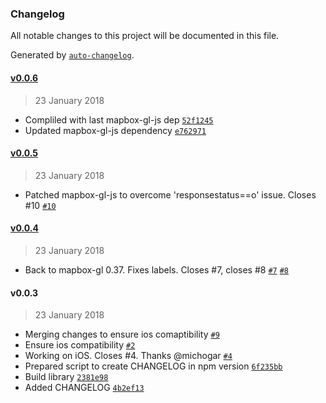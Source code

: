 ### Changelog
All notable changes to this project will be documented in this file.

Generated by [`auto-changelog`](https://github.com/CookPete/auto-changelog).

#### [v0.0.6](https://github.com/oscarfonts/mapbox-gl-cordova-mbtiles/compare/v0.0.5...v0.0.6)
> 23 January 2018
- Compliled with last mapbox-gl-js dep [`52f1245`](https://github.com/oscarfonts/mapbox-gl-cordova-mbtiles/commit/52f1245cf62b5228f2e7c20f08788e43a5b73023)
- Updated mapbox-gl-js dependency [`e762971`](https://github.com/oscarfonts/mapbox-gl-cordova-mbtiles/commit/e762971da351d3b672628084185df8733d450a39)

#### [v0.0.5](https://github.com/oscarfonts/mapbox-gl-cordova-mbtiles/compare/v0.0.4...v0.0.5)
> 23 January 2018
- Patched mapbox-gl-js to overcome &#x27;responsestatus&#x3D;&#x3D;o&#x27; issue. Closes #10 [`#10`](https://github.com/oscarfonts/mapbox-gl-cordova-mbtiles/issues/10)

#### [v0.0.4](https://github.com/oscarfonts/mapbox-gl-cordova-mbtiles/compare/v0.0.3...v0.0.4)
> 23 January 2018
- Back to mapbox-gl 0.37. Fixes labels. Closes #7, closes #8 [`#7`](https://github.com/oscarfonts/mapbox-gl-cordova-mbtiles/issues/7) [`#8`](https://github.com/oscarfonts/mapbox-gl-cordova-mbtiles/issues/8)

#### v0.0.3
> 23 January 2018
- Merging changes to ensure ios comaptibility [`#9`](https://github.com/oscarfonts/mapbox-gl-cordova-mbtiles/pull/9)
- Ensure ios compatibility [`#2`](https://github.com/oscarfonts/mapbox-gl-cordova-mbtiles/pull/2)
- Working on iOS. Closes #4. Thanks @michogar [`#4`](https://github.com/oscarfonts/mapbox-gl-cordova-mbtiles/issues/4)
- Prepared script to create CHANGELOG in npm version [`6f235bb`](https://github.com/oscarfonts/mapbox-gl-cordova-mbtiles/commit/6f235bb62605d26d31320e5aa519347eeeeb2f5e)
- Build library [`2381e98`](https://github.com/oscarfonts/mapbox-gl-cordova-mbtiles/commit/2381e9816dddf8cde09eafb2c4e42e4b90bfd55f)
- Added CHANGELOG [`4b2ef13`](https://github.com/oscarfonts/mapbox-gl-cordova-mbtiles/commit/4b2ef13646f216778ee04fe3b44949f18d477052)

